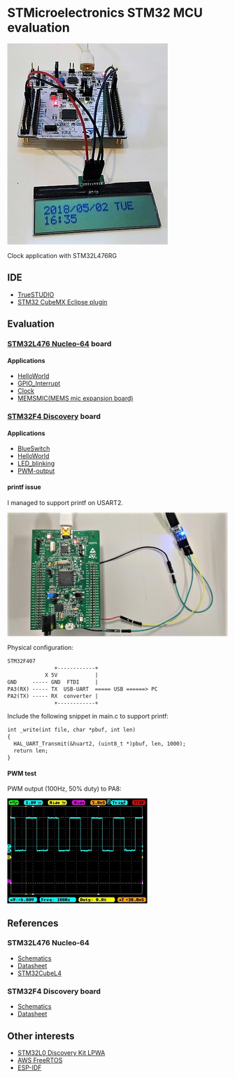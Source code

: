 # STMicroelectronics STM32 MCU evaluation

![Clock](./doc/NUCLEO-L476RG-Clock.jpg)

Clock application with STM32L476RG

## IDE

- [TrueSTUDIO](https://atollic.com/truestudio/)
- [STM32 CubeMX Eclipse plugin](http://www.st.com/en/development-tools/stsw-stm32095.html)

## Evaluation

### [STM32L476 Nucleo-64](http://www.st.com/en/evaluation-tools/nucleo-l476rg.html) board

#### Applications

- [HelloWorld](./STM32L476-Nucleo-64/HelloWorld)
- [GPIO_Interrupt](./STM32L476-Nucleo-64/GPIO_Interrupt)
- [Clock](./STM32L476-Nucleo-64/Clock/README.md)
- [MEMSMIC(MEMS mic expansion board)](./STM32L476-Nucleo-64/MEMSMIC/README.md)

### [STM32F4 Discovery](http://www.st.com/en/evaluation-tools/stm32f4discovery.html) board

#### Applications

- [BlueSwitch](./stm32-mcu/STM32F4-Discovery/BlueSwitch/)
- [HelloWorld](./stm32-mcu/STM32F4-Discovery/HelloWorld/)
- [LED_blinking](./stm32-mcu/STM32F4-Discovery/LED_blinking/)
- [PWM-output](./stm32-mcu/STM32F4-Discovery/PWM-output/)

#### printf issue

I managed to support printf on USART2.

![UART](./doc/STM32F4_Discovery_UART.jpg)

Physical configuration:

```
STM32F407
               +------------+
            X 5V            |
GND     ----- GND  FTDI     |
PA3(RX) ----- TX  USB-UART  ===== USB ======> PC
PA2(TX) ----- RX  converter |
               +------------+
```

Include the following snippet in main.c to support printf:

```
int _write(int file, char *pbuf, int len)
{
  HAL_UART_Transmit(&huart2, (uint8_t *)pbuf, len, 1000);
  return len;
}
```

#### PWM test

PWM output (100Hz, 50% duty) to PA8:

![waveform](./doc/PWM_waveform.jpg)

## References

### STM32L476 Nucleo-64

- [Schematics](http://www.st.com/resource/en/schematic_pack/nucleo_64pins_sch.zip)
- [Datasheet](http://www.st.com/resource/en/datasheet/stm32l476je.pdf)
- [STM32CubeL4](https://my.st.com/content/my_st_com/en/products/embedded-software/mcus-embedded-software/stm32-embedded-software/stm32cube-mcu-packages/stm32cubel4.license%3d1524847579867.html)

### STM32F4 Discovery board

- [Schematics](http://www.st.com/resource/en/schematic_pack/stm32f4discovery_sch.zip)
- [Datasheet](http://www.st.com/resource/en/datasheet/dm00037051.pdf)

## Other interests

- [STM32L0 Discovery Kit LPWA](http://www.st.com/en/evaluation-tools/b-l072z-lrwan1.html)
- [AWS FreeRTOS](https://aws.amazon.com/freertos/getting-started/)
- [ESP-IDF](https://esp-idf.readthedocs.io/en/v2.0/index.html)
